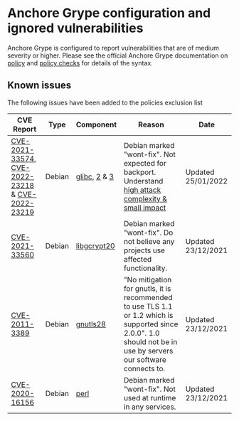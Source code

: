 # Anchore Grype configuration and ignored vulnerabilities
Anchore Grype is configured to report vulnerabilities that are of medium severity or higher.  Please see the official Anchore Grype documentation on [policy](https://docs.anchore.com/current/docs/engine/general/concepts/policy/) and [policy checks](https://docs.anchore.com/current/docs/overview/concepts/policy/policy_checks/) for details of the syntax.

## Known issues
The following issues have been added to the policies exclusion list

| CVE Report    |Type      | Component | Reason       | Date |
| ------------- | -------  |----------| ------------- | -----------------  |
|[CVE-2021-33574](https://nvd.nist.gov/vuln/detail/CVE-2021-33574), [CVE-2022-23218](https://nvd.nist.gov/vuln/detail/CVE-2022-23218) & [CVE-2022-23219](https://nvd.nist.gov/vuln/detail/CVE-2022-23218)| Debian | [glibc](https://security-tracker.debian.org/tracker/CVE-2021-33574), [2](https://security-tracker.debian.org/tracker/CVE-2022-23218) & [3](https://security-tracker.debian.org/tracker/CVE-2022-23219) | Debian marked "wont-fix". Not expected for backport. Understand [high attack complexity & small impact](https://sourceware.org/bugzilla/show_bug.cgi?id=27896#c4)| Updated 25/01/2022 |
|[CVE-2021-33560](https://nvd.nist.gov/vuln/detail/CVE-2021-33560)| Debian | [libgcrypt20](https://security-tracker.debian.org/tracker/CVE-2021-33560) | Debian marked "wont-fix". Do not believe any projects use affected functionality. | Updated 23/12/2021 |
|[CVE-2011-3389](https://nvd.nist.gov/vuln/detail/CVE-2011-3389)| Debian | [gnutls28](https://security-tracker.debian.org/tracker/CVE-2011-3389) | "No mitigation for gnutls, it is recommended to use TLS 1.1 or 1.2 which is supported since 2.0.0". 1.0 should not be in use by servers our software connects to. | Updated 23/12/2021 |
|[CVE-2020-16156](https://nvd.nist.gov/vuln/detail/CVE-2020-16156)| Debian | [perl](https://security-tracker.debian.org/tracker/CVE-2020-16156) | Debian marked "wont-fix". Not used at runtime in any services. | Updated 23/12/2021 |
